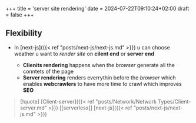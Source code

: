 +++
title = 'server site rendering'
date = 2024-07-22T09:10:24+02:00
draft = false
+++

## Flexibility 
- In [next-js]({{< ref "posts/next-js/next-js.md" >}})  u  can choose weather u want to *render site* on **cilent end** or **server end**

	- **Clienits rendering** happens when the *browser* generate all the conntets of the page 
	- **Server rendering**  renders everrythin before the *browser* which enables **webcrawlers** to have more time to crawl which improves **SEO** 


>[!quote] [Client-server]({{< ref "posts/Network/Network Types/Client-server.md" >}}) [[serverless]] [next-js]({{< ref "posts/next-js/next-js.md" >}})